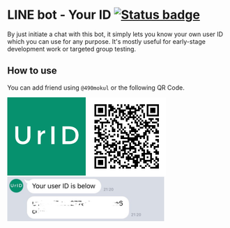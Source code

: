 # LINE bot - Your ID [![Status badge](https://img.shields.io/website-up-down-green-red/https/twnz.dev%2Flinehook%2Fyour-id%2Fhealth.svg?label=service)](https://twnz.dev/linehook/your-id/health)
By just initiate a chat with this bot, it simply lets you know your own user ID which you can use for any purpose. It's mostly useful for early-stage development work or targeted group testing.

## How to use
You can add friend using `@490mokul` or the following QR Code.  
  
[<img src="imgs/icon.png" width="180"/>](icon.png)
[<img src="imgs/qrcode.png" width="180"/>](qrcode.png)  
[<img src="imgs/chat-screenshot.jpg" width="360"/>](chat-screenshot.png)  
